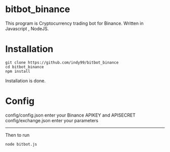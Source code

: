 # bitbot_binance
This program is Cryptocurrency trading bot for Binance. Written in Javascript , NodeJS.
# Installation
```
git clone https://github.com/indy99/bitbot_binance
cd bitbot_binance
npm install
```
Installation is done.
# Config
config/config.json enter your Binance APIKEY and APISECRET<br>
config/exchange.json enter your parameters
***
Then to run
```
node bitbot.js
```

